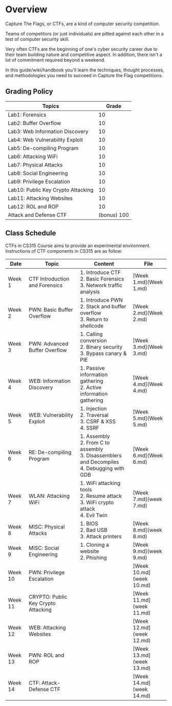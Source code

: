 # Overview

Capture The Flags, or CTFs, are a kind of computer security competition.

Teams of competitors (or just individuals) are pitted against each other in a test of computer security skill.

Very often CTFs are the beginning of one's cyber security career due to their team building nature and competitive aspect. In addition, there isn't a lot of commitment required beyond a weekend.

In this guide/wiki/handbook you'll learn the techniques, thought processes, and methodologies you need to succeed in Capture the Flag competitions.

## Grading Policy

| Topics                             | Grade       |
| ---------------------------------- | ----------- |
| Lab1: Forensics                    | 10          |
| Lab2: Buffer Overflow              | 10          |
| Lab3: Web Information Discovery    | 10          |
| Lab4: Web Vulnerability Exploit    | 10          |
| Lab5: De-compiling Program         | 10          |
| Lab6: Attacking WiFi               | 10          |
| Lab7: Physical Attacks             | 10          |
| Lab8: Social Engineering           | 10          |
| Lab9: Privilege Escalation         | 10          |
| Lab10: Public Key Crypto Attacking | 10          |
| Lab11: Attacking Websites          | 10          |
| Lab12: ROL and ROP                 | 10          |
| Attack and Defense CTF             | (bonus) 100 |

## Class Schedule

CTFs in CS315 Course aims to provide an experimental environment. Instructions of CTF components in CS315 are as follow:

| Date    | Topic                               | Content                                                      | File                     |
| ------- | ----------------------------------- | ------------------------------------------------------------ | ------------------------ |
| Week 1  | CTF Introduction and Forensics      | 1. Introduce CTF<br />2. Basic Forensics<br />3. Network traffic analysis | [Week 1.md](Week 1.md)   |
| Week 2  | PWN: Basic Buffer Overflow          | 1. Introduce PWN<br />2. Stack and buffer overflow<br />3. Return to shellcode | [Week 2.md](Week 2.md)   |
| Week 3  | PWN: Advanced Buffer Overflow       | 1. Calling conversion<br />2. Binary security<br />3. Bypass canary & PIE | [Week 3.md](Week 3.md)   |
| Week 4  | WEB: Information Discovery          | 1. Passive information gathering<br />2. Active information gathering | [Week 4.md](Week 4.md)   |
| Week 5  | WEB: Vulnerability Exploit          | 1. Injection<br />2. Traversal<br />3. CSRF & XSS<br />4. SSRF | [Week 5.md](Week 5.md)   |
| Week 6  | RE: De-compiling Program            | 1. Assembly<br />2. From C to assembly<br />3. Disassemblers and Decompiles<br />4. Debugging with GDB | [Week 6.md](Week 6.md)   |
| Week 7  | WLAN: Attacking WiFi                | 1. WiFi attacking tools<br />2. Resume attack<br />3. WiFi crypto attack<br />4. Evil Twin | [Week 7.md](week 7.md)   |
| Week 8  | MISC: Physical Attacks              | 1. BIOS<br />2. Bad USB<br />3. Attack printers              | [Week 8.md](week 8.md)   |
| Week 9  | MISC: Social Engineering            | 1. Cloning a website<br />2. Phishing                        | [Week 9.md](week 9.md)   |
| Week 10 | PWN: Privilege Escalation           |                                                              | [Week 10.md](week 10.md) |
| Week 11 | CRYPTO: Public Key Crypto Attacking |                                                              | [Week 11.md](week 11.md) |
| Week 12 | WEB: Attacking Websites             |                                                              | [Week 12.md](week 12.md) |
| Week 13 | PWN: ROL and ROP                    |                                                              | [Week 13.md](week 13.md) |
| Week 14 | CTF: Attack-Defense CTF             |                                                              | [Week 14.md](week 14.md) |

